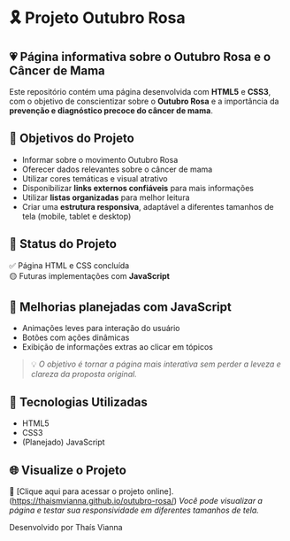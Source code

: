 # 🎗️ Projeto Outubro Rosa

## 💗 Página informativa sobre o Outubro Rosa e o Câncer de Mama

Este repositório contém uma página desenvolvida com **HTML5** e **CSS3**, com o objetivo de conscientizar sobre o **Outubro Rosa** e a importância da **prevenção e diagnóstico precoce do câncer de mama**.

## 🎯 Objetivos do Projeto

- Informar sobre o movimento Outubro Rosa
- Oferecer dados relevantes sobre o câncer de mama
- Utilizar cores temáticas e visual atrativo
- Disponibilizar **links externos confiáveis** para mais informações
- Utilizar **listas organizadas** para melhor leitura
- Criar uma **estrutura responsiva**, adaptável a diferentes tamanhos de tela (mobile, tablet e desktop)

## 🧪 Status do Projeto

✅ Página HTML e CSS concluída  
🟡 Futuras implementações com **JavaScript**

## 🔮 Melhorias planejadas com JavaScript

- Animações leves para interação do usuário
- Botões com ações dinâmicas
- Exibição de informações extras ao clicar em tópicos

> 💡 *O objetivo é tornar a página mais interativa sem perder a leveza e clareza da proposta original.*

## 🔧 Tecnologias Utilizadas

- HTML5
- CSS3
- (Planejado) JavaScript

 ## 🌐 Visualize o Projeto

🔗 [Clique aqui para acessar o projeto online].(https://thaismvianna.github.io/outubro-rosa/)
*Você pode visualizar a página e testar sua responsividade em diferentes tamanhos de tela.*

Desenvolvido por Thaís Vianna
